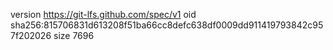 version https://git-lfs.github.com/spec/v1
oid sha256:815706831d613208f51ba66cc8defc638df0009dd911419793842c957f202026
size 7696
